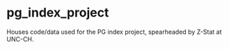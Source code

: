# pg_index_project
Houses code/data used for the PG index project, spearheaded by Z-Stat at UNC-CH. 
